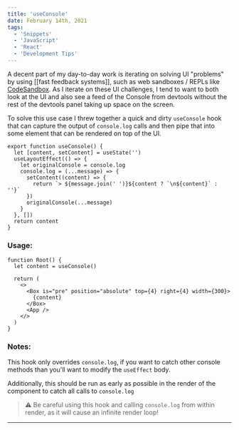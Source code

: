 ```yaml
---
title: 'useConsole'
date: February 14th, 2021
tags:
  - 'Snippets'
  - 'JavaScript'
  - 'React'
  - 'Development Tips'
---
```


A decent part of my day-to-day work is iterating on solving UI "problems" by
using [[fast feedback systems]], such as web sandboxes / REPLs like
[CodeSandbox](https://codesandbox.io). As I iterate on these UI challenges, I
tend to want to both look at the UI and also see a feed of the Console from
devtools without the rest of the devtools panel taking up space on the screen.

To solve this use case I threw together a quick and dirty `useConsole` hook that
can capture the output of `console.log` calls and then pipe that into some
element that can be rendered on top of the UI.

```tsx
export function useConsole() {
  let [content, setContent] = useState('')
  useLayoutEffect(() => {
    let originalConsole = console.log
    console.log = (...message) => {
      setContent((content) => {
        return `> ${message.join(' ')}${content ? `\n${content}` : ''}`
      })
      originalConsole(...message)
    }
  }, [])
  return content
}
```

### Usage:

```tsx
function Root() {
  let content = useConsole()

  return (
    <>
      <Box is="pre" position="absolute" top={4} right={4} width={300}>
        {content}
      </Box>
      <App />
    </>
  )
}
```

### Notes:

This hook only overrides `console.log`, if you want to catch other console
methods than you'll want to modify the `useEffect` body.

Additionally, this should be run as early as possible in the render of the
component to catch all calls to `console.log`

> ⚠️ Be careful using this hook and calling `console.log` from within render, as
> it will cause an infinite render loop!

<Spacer />

---

<Spacer />
